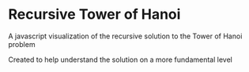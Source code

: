 # Recursive Tower of Hanoi
A javascript visualization of the recursive solution to the Tower of Hanoi problem

Created to help understand the solution on a more fundamental level